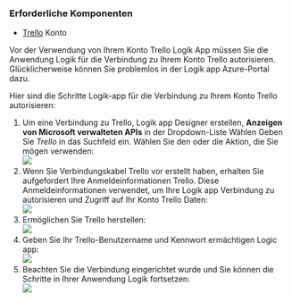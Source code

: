 ### <a name="prerequisites"></a>Erforderliche Komponenten
- [Trello](http://trello.com) Konto 

Vor der Verwendung von Ihrem Konto Trello Logik App müssen Sie die Anwendung Logik für die Verbindung zu Ihrem Konto Trello autorisieren. Glücklicherweise können Sie problemlos in der Logik app Azure-Portal dazu. 

Hier sind die Schritte Logik-app für die Verbindung zu Ihrem Konto Trello autorisieren:

1. Um eine Verbindung zu Trello, Logik app Designer erstellen, **Anzeigen von Microsoft verwalteten APIs** in der Dropdown-Liste Wählen Geben Sie *Trello* in das Suchfeld ein. Wählen Sie den oder die Aktion, die Sie mögen verwenden:  
  ![](./media/connectors-create-api-trello/trello-1.png)
2. Wenn Sie Verbindungskabel Trello vor erstellt haben, erhalten Sie aufgefordert Ihre Anmeldeinformationen Trello. Diese Anmeldeinformationen verwendet, um Ihre Logik app Verbindung zu autorisieren und Zugriff auf Ihr Konto Trello Daten:  
  ![](./media/connectors-create-api-trello/trello-2.png) 
3. Ermöglichen Sie Trello herstellen:  
  ![](./media/connectors-create-api-trello/trello-3.png)   
4. Geben Sie Ihr Trello-Benutzername und Kennwort ermächtigen Logic app:  
  ![](./media/connectors-create-api-trello/trello-4.png)  
5. Beachten Sie die Verbindung eingerichtet wurde und Sie können die Schritte in Ihrer Anwendung Logik fortsetzen:  
  ![](./media/connectors-create-api-trello/trello-5.png)
